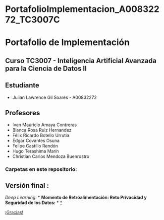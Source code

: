 # PortafolioImplementacion_A00832272_TC3007C

# Portafolio de Implementación

## Curso TC3007 - Inteligencia Artificial Avanzada para la Ciencia de Datos II

## Estudiante
* Julian Lawrence Gil Soares - A00832272

## Profesores
* Ivan Mauricio Amaya Contreras
* Blanca Rosa Ruiz Hernandez
* Félix Ricardo Botello Urrutia
* Edgar Covantes Osuna
* Felipe Castillo Rendón
* Hugo Terashima Marín
* Christian Carlos Mendoza Buenrostro

### Carpetas en este repositorio:

## **Versión final :**

*Deep Learning:*
	* **Momento de Retroalimentación: Reto Privacidad y Seguridad de los Datos:**
    * **<a href="https://github.com/Julian7312/PortafolioImplementacion_A00832272_TC3007C/blob/main/final/Deep%20Learning/Momento%20de%20Retroalimentaci%C3%B3n%20Individual_%20Implementaci%C3%B3n%20de%20un%20modelo%20de%20Deep%20Learning.%20(1).pdf">** *



¡Gracias!
